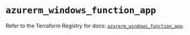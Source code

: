 # `azurerm_windows_function_app`

Refer to the Terraform Registry for docs: [`azurerm_windows_function_app`](https://registry.terraform.io/providers/hashicorp/azurerm/3.109.0/docs/resources/windows_function_app).

